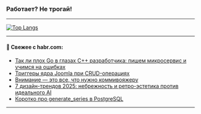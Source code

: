 ### Работает? Не трогай!

---
<!--
#### 🛠️ Technical stack:

![Java](https://img.shields.io/badge/Java-informational?logo=Oracle&style=flat&logoColor=white&color=FF4500)
![Kotlin](https://img.shields.io/badge/Kotlin-informational?logo=Kotlin&style=flat&logoColor=white&color=774D97)
![TS](https://img.shields.io/badge/TypeScript-informational?logo=typeScript&style=flat&logoColor=black&color=017acc)
![Python](https://img.shields.io/badge/Python-informational?logo=Python&style=flat&logoColor=black&color=ffdd54) <br>
![Spring](https://img.shields.io/badge/Spring-informational?logo=Spring&style=flat&logoColor=white&color=6DB33F) 
![SpringBoot](https://img.shields.io/badge/SpringBoot-informational?logo=SpringBoot&style=flat&logoColor=white&color=6DB33F)
![Nest](https://img.shields.io/badge/NestJS-informational?logo=NestJS&style=flat&logoColor=white&color=E0234E) 
![NodeJS](https://img.shields.io/badge/NodeJS-informational?logo=node.js&style=flat&logoColor=white&color=70A760)<br>
![PostgreSQL](https://img.shields.io/badge/PostgreSQL-informational?logo=PostgreSQL&style=flat&logoColor=white&color=DAA520)
![MongoDB](https://img.shields.io/badge/MongoDB-informational?logo=MongoDB&style=flat&logoColor=white&color=870000)
![Apache](https://img.shields.io/badge/Apache-informational?logo=apache&style=flat&logoColor=white&color=f74e28)

___ 
-->

<!--- #### 🛠️ : --->

[![Top Langs](https://github-readme-stats-82jvfl3w3-advtsettinggmailcoms-projects.vercel.app/api/top-langs/?username=zloylis&langs_count=10&hide_title=true&title_color=e6edf3&size_weight=0.5&count_weight=0.5&layout=compact&hide_progress=true&hide_border=true&theme=dracula)](https://github.com/zloylis)

<!---


####  :octocat:&nbsp;&nbsp; Статистика:

![GitHub stats](https://github-readme-stats-u2qms2cxw-advtsettinggmailcoms-projects.vercel.app/api?username=zloylis&show_icons=true&hide_border=true&theme=dracula&title_color=e6edf3&include_all_commits=true&count_private=true&hide_rank=false&hide_title=true&rank_icon=github)
-->
---

#### 💬 Свежее с habr.com:

<!-- BLOG-POST-LIST:START -->
- [Так ли плох Go в глазах C++ разработчика: пишем микросервис и учимся на ошибках](https://habr.com/ru/companies/yandex/articles/874202/?utm_source=habrahabr&utm_medium=rss&utm_campaign=874202)
- [Триггеры ядра Joomla при CRUD-операциях](https://habr.com/ru/articles/874320/?utm_source=habrahabr&utm_medium=rss&utm_campaign=874320)
- [Внимание — это все, что нужно коммивояжеру](https://habr.com/ru/articles/874346/?utm_source=habrahabr&utm_medium=rss&utm_campaign=874346)
- [7 дизайн-трендов 2025: небрежность и ретро-эстетика против идеального AI](https://habr.com/ru/companies/garage8/articles/874326/?utm_source=habrahabr&utm_medium=rss&utm_campaign=874326)
- [Коротко про generate_series в PostgreSQL](https://habr.com/ru/companies/otus/articles/874140/?utm_source=habrahabr&utm_medium=rss&utm_campaign=874140)
<!-- BLOG-POST-LIST:END -->

---
